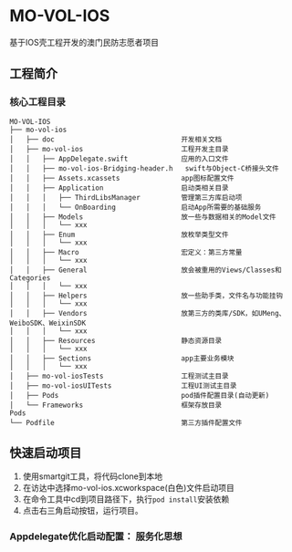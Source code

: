 # MO-VOL-IOS  
基于IOS壳工程开发的澳门民防志愿者项目

## 工程简介

### 核心工程目录
```
MO-VOL-IOS
├── mo-vol-ios
│   ├── doc                               开发相关文档
│   ├── mo-vol-ios                        工程开发主目录
│   │   ├── AppDelegate.swift             应用的入口文件
│   │   ├── mo-vol-ios-Bridging-header.h   swift与Object-C桥接头文件
│   │   ├── Assets.xcassets               app图标配置文件
│   │   ├── Application                   启动类相关目录
│   │   │   ├── ThirdLibsManager          管理第三方库启动项
│   │   │   └── OnBoarding                启动App所需要的基础服务
│   │   ├── Models                        放一些与数据相关的Model文件
│   │   │   └── xxx
│   │   ├── Enum                          放枚举类型文件
│   │   │   └── xxx
│   │   ├── Macro                         宏定义：第三方常量
│   │   │   └── xxx
│   │   ├── General                       放会被重用的Views/Classes和Categories
│   │   │   └── xxx
│   │   ├── Helpers                       放一些助手类，文件名与功能挂钩
│   │   │   └── xxx
│   │   ├── Vendors                       放第三方的类库/SDK，如UMeng、WeiboSDK、WeixinSDK
│   │   │   └── xxx
│   │   ├── Resources                     静态资源目录
│   │   │   └── xxx
│   │   ├── Sections                      app主要业务模块
│   │   │   └── xxx
│   ├── mo-vol-iosTests                   工程测试主目录
│   ├── mo-vol-iosUITests                 工程UI测试主目录
│   ├── Pods                              pod插件配置目录(自动更新)
│   └── Frameworks                        框架存放目录
Pods
└── Podfile                               第三方插件配置文件
```  

## 快速启动项目

1. 使用smartgit工具，将代码clone到本地
2. 在访达中选择mo-vol-ios.xcworkspace(白色)文件启动项目
3. 在命令工具中cd到项目路径下，执行`pod install`安装依赖
4. 点击右三角启动按钮，运行项目。





### Appdelegate优化启动配置： 服务化思想

